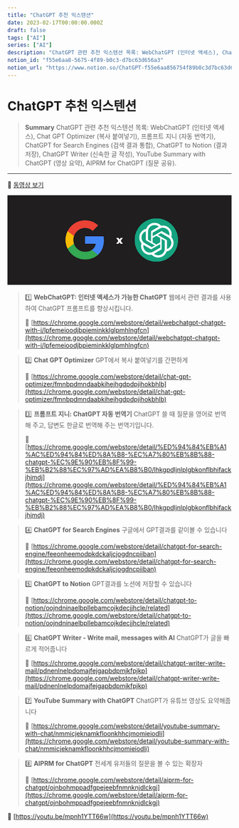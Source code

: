 ```yaml
---
title: "ChatGPT 추천 익스텐션"
date: 2023-02-17T00:00:00.000Z
draft: false
tags: ["AI"]
series: ["AI"]
description: "ChatGPT 관련 추천 익스텐션 목록: WebChatGPT (인터넷 액세스), Chat GPT Optimizer (복사 붙여넣기), 프롬프트 지니 (자동 번역기), ChatGPT for Search Engines (검색 결과 통합), ChatGPT to Notion (결과 저장), ChatGPT Writer (신속한 글 작성), YouTube Summary with ChatGPT (영상 요약), AIPRM for ChatGPT (질문 공유)."
notion_id: "f55e6aa8-5675-4f89-b0c3-d7bc63d656a3"
notion_url: "https://www.notion.so/ChatGPT-f55e6aa856754f89b0c3d7bc63d656a3"
---
```


# ChatGPT 추천 익스텐션

> **Summary**
> ChatGPT 관련 추천 익스텐션 목록: WebChatGPT (인터넷 액세스), Chat GPT Optimizer (복사 붙여넣기), 프롬프트 지니 (자동 번역기), ChatGPT for Search Engines (검색 결과 통합), ChatGPT to Notion (결과 저장), ChatGPT Writer (신속한 글 작성), YouTube Summary with ChatGPT (영상 요약), AIPRM for ChatGPT (질문 공유).

---

🎥 [동영상 보기](https://www.youtube.com/watch?v=Xs-lqxU_PiQ)

![Image](image_31e3a4e65749.png)

> 1️⃣ ****WebChatGPT: 인터넷 액세스가 가능한 ChatGPT****
> 웹에서 관련 결과를 사용하여 ChatGPT 프롬프트를 향상시킵니다.
>
> 🔗 [https://chrome.google.com/webstore/detail/webchatgpt-chatgpt-with-i/lpfemeioodjbpieminkklglpmhlngfcn](https://chrome.google.com/webstore/detail/webchatgpt-chatgpt-with-i/lpfemeioodjbpieminkklglpmhlngfcn)
>
>

> 2️⃣ ****Chat GPT Optimizer****
> GPT에서 복사 붙여넣기를 간편하게
>
> 🔗 [https://chrome.google.com/webstore/detail/chat-gpt-optimizer/fmnbpdmndaabkihejhgdpdpjihokbhlb](https://chrome.google.com/webstore/detail/chat-gpt-optimizer/fmnbpdmndaabkihejhgdpdpjihokbhlb)
>
>

> 3️⃣ ****프롬프트 지니: ChatGPT 자동 번역기****
> ChatGPT 쓸 때 질문을 영어로 번역해 주고, 답변도 한글로 번역해 주는 번역기입니다.
>
> 🔗 [https://chrome.google.com/webstore/detail/%ED%94%84%EB%A1%AC%ED%94%84%ED%8A%B8-%EC%A7%80%EB%8B%88-chatgpt-%EC%9E%90%EB%8F%99-%EB%B2%88%EC%97%AD%EA%B8%B0/lhkgpdljnlplgbkonflbhifackjhjmdj](https://chrome.google.com/webstore/detail/%ED%94%84%EB%A1%AC%ED%94%84%ED%8A%B8-%EC%A7%80%EB%8B%88-chatgpt-%EC%9E%90%EB%8F%99-%EB%B2%88%EC%97%AD%EA%B8%B0/lhkgpdljnlplgbkonflbhifackjhjmdj)
>
>

> 4️⃣ ****ChatGPT for Search Engines****
> 구글에서 GPT결과를 같이볼 수 있습니다
>
> 🔗 [https://chrome.google.com/webstore/detail/chatgpt-for-search-engine/feeonheemodpkdckaljcjogdncpiiban](https://chrome.google.com/webstore/detail/chatgpt-for-search-engine/feeonheemodpkdckaljcjogdncpiiban)
>
>

> 5️⃣ ****ChatGPT to Notion****
> GPT결과를 노션에 저장할 수 있습니다
>
> 🔗 [https://chrome.google.com/webstore/detail/chatgpt-to-notion/oojndninaelbpllebamcojkdecjjhcle/related](https://chrome.google.com/webstore/detail/chatgpt-to-notion/oojndninaelbpllebamcojkdecjjhcle/related)
>
>

> 6️⃣ ****ChatGPT Writer - Write mail, messages with AI****
> ChatGPT가 글을 빠르게 적어줍니다
>
> 🔗 [https://chrome.google.com/webstore/detail/chatgpt-writer-write-mail/pdnenlnelpdomajfejgapbdpmjkfpjkp](https://chrome.google.com/webstore/detail/chatgpt-writer-write-mail/pdnenlnelpdomajfejgapbdpmjkfpjkp)
>
>

> 7️⃣ ****YouTube Summary with ChatGPT****
> ChatGPT가 유튜브 영상도 요약해줍니다
>
> 🔗 [https://chrome.google.com/webstore/detail/youtube-summary-with-chat/nmmicjeknamkfloonkhhcjmomieiodli](https://chrome.google.com/webstore/detail/youtube-summary-with-chat/nmmicjeknamkfloonkhhcjmomieiodli)
>
>

> 8️⃣ ****AIPRM for ChatGPT****
> 전세계 유저들의 질문을 볼 수 있는 확장자
>
> 🔗 [https://chrome.google.com/webstore/detail/aiprm-for-chatgpt/ojnbohmppadfgpejeebfnmnknjdlckgj](https://chrome.google.com/webstore/detail/aiprm-for-chatgpt/ojnbohmppadfgpejeebfnmnknjdlckgj)
>
>
>

🔗 [https://youtu.be/mpnh1YTT66w](https://youtu.be/mpnh1YTT66w)

